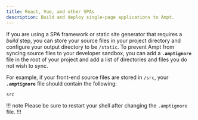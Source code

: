 ```yaml
---
title: React, Vue, and other SPAs
description: Build and deploy single-page applications to Ampt.
---
```


If you are using a SPA framework or static site generator that requires a _build_ step, you can store your source files in your project directory and configure your output directory to be `/static`. To prevent Ampt from syncing source files to your developer sandbox, you can add a **`.amptignore`** file in the root of your project and add a list of directories and files you do not wish to sync.

For example, if your front-end source files are stored in `/src`, your **`.amptignore`** file should contain the following:

```txt title=.amptignore, copy=false
src
```

!!! note
Please be sure to restart your shell after changing the `.amptignore` file.
!!!
